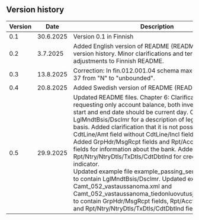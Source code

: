 ## Version history

| Version | Date        | Description                                                                  |
|---------|-------------|------------------------------------------------------------------------------|
| 0.1     | 30.6.2025   | Version 0.1 in Finnish                                                       |
| 0.2     | 3.7.2025    | Added English version of README (README_EN) and version history. Minor clarifications and terminology adjustments to Finnish README. |  
| 0.3     | 13.8.2025    | Correction: In fin.012.001.04 schema maxOccurs on row 37 from "N" to "unbounded". |
| 0.4     | 20.8.2025    | Added Swedish version of README (README_SV). |
| 0.5     | 29.9.2025    | Updated README files. Chapter 6: Clarification that when requesting only account balance, both investigation period start and end date should be current day. Chapter 6: Added LglMndtBsis/Dsclmr for a description of legal mandate basis. Added clarification that it is not possible to request CdtLine/Amt field without CdtLine/Incl field. Chapter 7: Added GrpHdr/MsgRcpt fields and Rpt/Acct/Svcr/FinInstId fields for information about the bank. Added Rpt/Ntry/NtryDtls/TxDtls/CdtDbtInd for credit/debit indicator.<br>Updated example file example_passing_sender_details.xml to contain LglMndtBsis/Dsclmr. Updated example files Camt_052_vastaussanoma.xml and Camt_052_vastaussanoma_tiedonluovutusjärjestelmään.xml to contain GrpHdr/MsgRcpt fields, Rpt/Acct/Svcr/FinInstId and Rpt/Ntry/NtryDtls/TxDtls/CdtDbtInd fields.|
